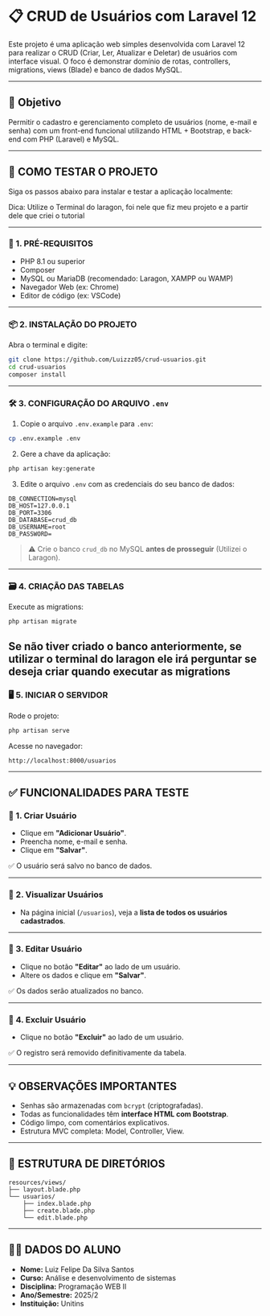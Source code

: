 
# 📋 CRUD de Usuários com Laravel 12

Este projeto é uma aplicação web simples desenvolvida com Laravel 12 para realizar o CRUD (Criar, Ler, Atualizar e Deletar) de usuários com interface visual. O foco é demonstrar domínio de rotas, controllers, migrations, views (Blade) e banco de dados MySQL.

---

## 🎯 Objetivo

Permitir o cadastro e gerenciamento completo de usuários (nome, e-mail e senha) com um front-end funcional utilizando HTML + Bootstrap, e back-end com PHP (Laravel) e MySQL.

---

## 🧪 COMO TESTAR O PROJETO

Siga os passos abaixo para instalar e testar a aplicação localmente:

Dica: Utilize o Terminal do laragon, foi nele que fiz meu projeto e a partir dele que criei o tutorial

---

### 🔧 1. PRÉ-REQUISITOS

- PHP 8.1 ou superior
- Composer
- MySQL ou MariaDB (recomendado: Laragon, XAMPP ou WAMP)
- Navegador Web (ex: Chrome)
- Editor de código (ex: VSCode)

---

### 📦 2. INSTALAÇÃO DO PROJETO

Abra o terminal e digite:

```bash
git clone https://github.com/Luizzz05/crud-usuarios.git
cd crud-usuarios
composer install
```

---

### 🛠️ 3. CONFIGURAÇÃO DO ARQUIVO `.env`

1. Copie o arquivo `.env.example` para `.env`:

```bash
cp .env.example .env
```

2. Gere a chave da aplicação:

```bash
php artisan key:generate
```

3. Edite o arquivo `.env` com as credenciais do seu banco de dados:

```
DB_CONNECTION=mysql
DB_HOST=127.0.0.1
DB_PORT=3306
DB_DATABASE=crud_db
DB_USERNAME=root
DB_PASSWORD=
```

> ⚠️ Crie o banco `crud_db` no MySQL **antes de prosseguir** (Utilizei o Laragon).

---

### 🗃️ 4. CRIAÇÃO DAS TABELAS

Execute as migrations:

```bash
php artisan migrate
```
Se não tiver criado o banco anteriormente, se utilizar o terminal do laragon ele irá perguntar se deseja criar quando executar as migrations
---

### 🖥️ 5. INICIAR O SERVIDOR

Rode o projeto:

```bash
php artisan serve
```

Acesse no navegador:

```
http://localhost:8000/usuarios
```

---

## ✅ FUNCIONALIDADES PARA TESTE

### 🔹 1. Criar Usuário

- Clique em **"Adicionar Usuário"**.
- Preencha nome, e-mail e senha.
- Clique em **"Salvar"**.

✅ O usuário será salvo no banco de dados.

---

### 🔹 2. Visualizar Usuários

- Na página inicial (`/usuarios`), veja a **lista de todos os usuários cadastrados**.

---

### 🔹 3. Editar Usuário

- Clique no botão **"Editar"** ao lado de um usuário.
- Altere os dados e clique em **"Salvar"**.

✅ Os dados serão atualizados no banco.

---

### 🔹 4. Excluir Usuário

- Clique no botão **"Excluir"** ao lado de um usuário.

✅ O registro será removido definitivamente da tabela.

---

## 💡 OBSERVAÇÕES IMPORTANTES

- Senhas são armazenadas com `bcrypt` (criptografadas).
- Todas as funcionalidades têm **interface HTML com Bootstrap**.
- Código limpo, com comentários explicativos.
- Estrutura MVC completa: Model, Controller, View.

---

## 📁 ESTRUTURA DE DIRETÓRIOS

```
resources/views/
├── layout.blade.php
└── usuarios/
    ├── index.blade.php
    ├── create.blade.php
    └── edit.blade.php
```

---

## 👨‍🎓 DADOS DO ALUNO

- **Nome:** Luiz Felipe Da Silva Santos 
- **Curso:** Análise e desenvolvimento de sistemas
- **Disciplina:** Programação WEB II  
- **Ano/Semestre:** 2025/2  
- **Instituição:** Unitins

